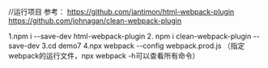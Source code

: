 //运行项目
参考：
https://github.com/jantimon/html-webpack-plugin
https://github.com/johnagan/clean-webpack-plugin

1.npm i --save-dev html-webpack-plugin
2. npm i clean-webpack-plugin --save-dev
3.cd demo7
4.npx webpack --config webpack.prod.js （指定webpack的运行文件，npx webpack -h可以查看所有命令）
